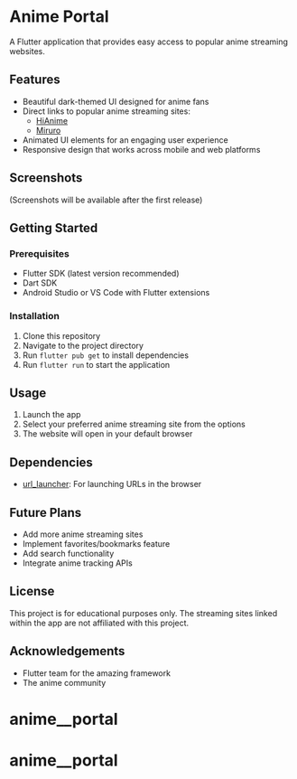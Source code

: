# Anime Portal

A Flutter application that provides easy access to popular anime streaming websites.

## Features

- Beautiful dark-themed UI designed for anime fans
- Direct links to popular anime streaming sites:
  - [HiAnime](https://hianime.to/)
  - [Miruro](https://www.miruro.tv/)
- Animated UI elements for an engaging user experience
- Responsive design that works across mobile and web platforms

## Screenshots

(Screenshots will be available after the first release)

## Getting Started

### Prerequisites

- Flutter SDK (latest version recommended)
- Dart SDK
- Android Studio or VS Code with Flutter extensions

### Installation

1. Clone this repository
2. Navigate to the project directory
3. Run `flutter pub get` to install dependencies
4. Run `flutter run` to start the application

## Usage

1. Launch the app
2. Select your preferred anime streaming site from the options
3. The website will open in your default browser

## Dependencies

- [url_launcher](https://pub.dev/packages/url_launcher): For launching URLs in the browser

## Future Plans

- Add more anime streaming sites
- Implement favorites/bookmarks feature
- Add search functionality
- Integrate anime tracking APIs

## License

This project is for educational purposes only. The streaming sites linked within the app are not affiliated with this project.

## Acknowledgements

- Flutter team for the amazing framework
- The anime community
# anime__portal
# anime__portal
